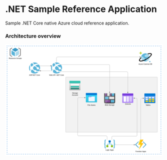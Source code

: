 # .NET Sample Reference Application

Sample .NET Core native Azure cloud reference application.

### Architecture overview

![](Images/Architecture_overview.svg)
